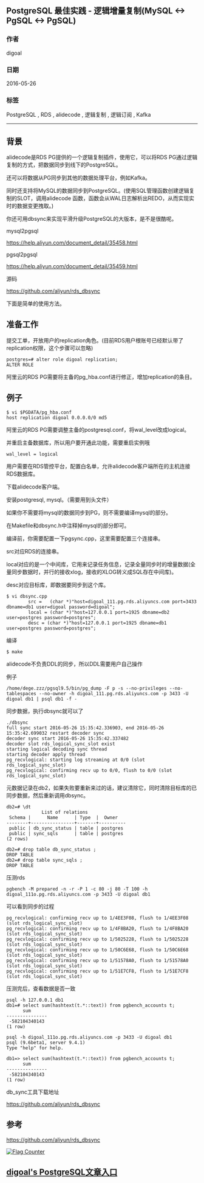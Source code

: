 ## PostgreSQL 最佳实践 - 逻辑增量复制(MySQL <-> PgSQL <-> PgSQL)  
                         
### 作者        
digoal        
        
### 日期         
2016-05-26    
          
### 标签        
PostgreSQL , RDS , alidecode , 逻辑复制 , 逻辑订阅 , Kafka    
                    
----                    
                     
## 背景     
alidecode是RDS PG提供的一个逻辑复制插件，使用它，可以将RDS PG通过逻辑复制的方式，把数据同步到线下的PostgreSQL。  
  
还可以将数据从PG同步到其他的数据处理平台，例如Kafka。  
  
同时还支持将MySQL的数据同步到PostgreSQL。(使用SQL管理函数创建逻辑复制的SLOT，调用alidecode 函数，函数会从WAL日志解析出REDO，从而实现实时的数据变更拽取。)  
  
你还可用dbsync来实现平滑升级PostgreSQL的大版本，是不是很酷呢。  
  
mysql2pgsql  
  
https://help.aliyun.com/document_detail/35458.html  
  
pgsql2pgsql  
  
https://help.aliyun.com/document_detail/35459.html  
  
源码  
  
https://github.com/aliyun/rds_dbsync  
  
下面是简单的使用方法。  
  
## 准备工作  
提交工单，开放用户的replication角色。(目前RDS用户根账号已经默认带了replication权限，这个步骤可以忽略)  
  
```  
postgres=# alter role digoal replication;  
ALTER ROLE  
```  
  
阿里云的RDS PG需要将主备的pg_hba.conf进行修正，增加replication的条目。  
  
  
## 例子  
  
```  
$ vi $PGDATA/pg_hba.conf  
host replication digoal 0.0.0.0/0 md5  
```  
  
阿里云的RDS PG需要调整主备的postgresql.conf，将wal_level改成logical。  
  
并重启主备数据库，所以用户要开通此功能，需要重启实例哦  
  
```  
wal_level = logical  
```  
  
用户需要在RDS管控平台，配置白名单，允许alidecode客户端所在的主机连接RDS数据库。  
  
  
下载alidecode客户端。  
  
安装postgresql, mysql。（需要用到头文件）  
  
如果你不需要将mysql的数据同步到PG，则不需要编译mysql的部分。  
  
在Makefile和dbsync.h中注释掉mysql的部分即可。  
  
编译前，你需要配置一下pgsync.cpp，这里需要配置三个连接串。  
  
src对应RDS的连接串。  
  
local对应的是一个中间库，它用来记录任务信息，记录全量同步时的增量数据(全量同步数据时，并行的接收xlog，接收的XLOG转义成SQL存在中间库)。  
  
desc对应目标库，即数据要同步到这个库。  
  
```  
$ vi dbsync.cpp   
        src =   (char *)"host=digoal_111.pg.rds.aliyuncs.com port=3433 dbname=db1 user=digoal password=digoal";  
        local = (char *)"host=127.0.0.1 port=1925 dbname=db2 user=postgres password=postgres";  
        desc = (char *)"host=127.0.0.1 port=1925 dbname=db1 user=postgres password=postgres";  
```  
  
编译  
  
```  
$ make  
```  
  
alidecode不负责DDL的同步，所以DDL需要用户自己操作  
  
例子  
  
```  
/home/dege.zzz/pgsql9.5/bin/pg_dump -F p -s --no-privileges --no-tablespaces --no-owner -h digoal_111.pg.rds.aliyuncs.com -p 3433 -U digoal db1 | psql db1 -f -  
```  
  
同步数据，执行dbsync就可以了  
  
```  
./dbsync   
full sync start 2016-05-26 15:35:42.336903, end 2016-05-26 15:35:42.699032 restart decoder sync  
decoder sync start 2016-05-26 15:35:42.337482  
decoder slot rds_logical_sync_slot exist  
starting logical decoding sync thread  
starting decoder apply thread  
pg_recvlogical: starting log streaming at 0/0 (slot rds_logical_sync_slot)  
pg_recvlogical: confirming recv up to 0/0, flush to 0/0 (slot rds_logical_sync_slot)  
```  
  
元数据记录在db2，如果失败要重新来过的话，建议清除它，同时清除目标库的已同步数据，然后重新调用dbsync。  
  
```  
db2=# \dt  
             List of relations  
 Schema |      Name      | Type  |  Owner     
--------+----------------+-------+----------  
 public | db_sync_status | table | postgres  
 public | sync_sqls      | table | postgres  
(2 rows)  
  
db2=# drop table db_sync_status ;  
DROP TABLE  
db2=# drop table sync_sqls ;  
DROP TABLE  
```  
  
压测rds  
  
```  
pgbench -M prepared -n -r -P 1 -c 80 -j 80 -T 100 -h digoal_111o.pg.rds.aliyuncs.com -p 3433 -U digoal db1  
```  
  
可以看到同步的过程  
  
```  
pg_recvlogical: confirming recv up to 1/4EE3F08, flush to 1/4EE3F08 (slot rds_logical_sync_slot)  
pg_recvlogical: confirming recv up to 1/4F8BA20, flush to 1/4F8BA20 (slot rds_logical_sync_slot)  
pg_recvlogical: confirming recv up to 1/5025228, flush to 1/5025228 (slot rds_logical_sync_slot)  
pg_recvlogical: confirming recv up to 1/50C6E68, flush to 1/50C6E68 (slot rds_logical_sync_slot)  
pg_recvlogical: confirming recv up to 1/51578A0, flush to 1/51578A0 (slot rds_logical_sync_slot)  
pg_recvlogical: confirming recv up to 1/51E7CF8, flush to 1/51E7CF8 (slot rds_logical_sync_slot)  
```  
  
压测完后，查看数据是否一致  
  
```  
psql -h 127.0.0.1 db1  
db1=# select sum(hashtext(t.*::text)) from pgbench_accounts t;  
      sum        
---------------  
 -582104340143  
(1 row)  
  
psql -h digoal_111o.pg.rds.aliyuncs.com -p 3433 -U digoal db1  
psql (9.6beta1, server 9.4.1)  
Type "help" for help.  
  
db1=> select sum(hashtext(t.*::text)) from pgbench_accounts t;  
      sum        
---------------  
 -582104340143  
(1 row)  
```  
  
db_sync工具下载地址  
  
https://github.com/aliyun/rds_dbsync  
  
## 参考  
  
https://github.com/aliyun/rds_dbsync  
  
<a rel="nofollow" href="http://info.flagcounter.com/h9V1"  ><img src="http://s03.flagcounter.com/count/h9V1/bg_FFFFFF/txt_000000/border_CCCCCC/columns_2/maxflags_12/viewers_0/labels_0/pageviews_0/flags_0/"  alt="Flag Counter"  border="0"  ></a>  
  
  
  
  
## [digoal's PostgreSQL文章入口](https://github.com/digoal/blog/blob/master/README.md "22709685feb7cab07d30f30387f0a9ae")
  
